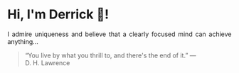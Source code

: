# Hi, I'm Derrick 👋!
<p align="justify">I admire uniqueness and believe that a clearly focused mind can achieve anything...</p> 
<!-- #quote-start -->
<blockquote>&ldquo;You live by what you thrill to, and there's the end of it.&rdquo; &mdash; <footer>D. H. Lawrence</footer></blockquote>
<!-- #quote-end -->
